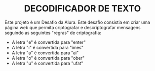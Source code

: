 <h1 align="center"> DECODIFICADOR DE TEXTO </h1>
<p>
  Este projeto é um Desafio da Alura. Este desafio consistia em criar uma página web que permita criptografar e descriptografar mensagens seguindo as seguintes "regras" de criptografia:
</p>
<ul>
  <li>A letra "e" é convertida para "enter"</li>
  <li>A letra "i" é convertida para "imes"</li>
  <li>A letra "a" é convertida para "ai"</li>
  <li>A letra "o" é convertida para "ober"</li>
  <li>A letra "u" é convertida para "ufat"</li>
</ul>
